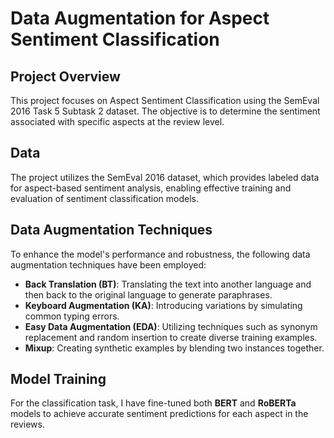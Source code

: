 # Data Augmentation for Aspect Sentiment Classification

## Project Overview
This project focuses on Aspect Sentiment Classification using the SemEval 2016 Task 5 Subtask 2 dataset. The objective is to determine the sentiment associated with specific aspects at the review level.

## Data
The project utilizes the SemEval 2016 dataset, which provides labeled data for aspect-based sentiment analysis, enabling effective training and evaluation of sentiment classification models.

## Data Augmentation Techniques
To enhance the model's performance and robustness, the following data augmentation techniques have been employed:

- **Back Translation (BT)**: Translating the text into another language and then back to the original language to generate paraphrases.
- **Keyboard Augmentation (KA)**: Introducing variations by simulating common typing errors.
- **Easy Data Augmentation (EDA)**: Utilizing techniques such as synonym replacement and random insertion to create diverse training examples.
- **Mixup**: Creating synthetic examples by blending two instances together.

## Model Training
For the classification task, I have fine-tuned both **BERT** and **RoBERTa** models to achieve accurate sentiment predictions for each aspect in the reviews.

